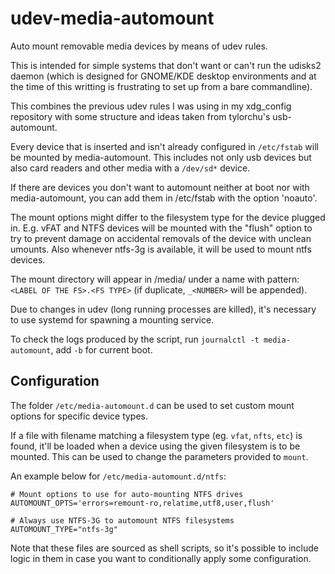 udev-media-automount
====================

Auto mount removable media devices by means of udev rules.

This is intended for simple systems that don't want or can't run the udisks2 daemon (which is designed for GNOME/KDE desktop environments and at the time of this writting is frustrating to set up from a bare commandline).

This combines the previous udev rules I was using in my xdg_config repository with some structure and ideas taken from tylorchu's usb-automount.

Every device that is inserted and isn't already configured in `/etc/fstab` will be mounted by media-automount. This includes not only usb devices but also card readers and other media with a `/dev/sd*` device.

If there are devices you don't want to automount neither at boot nor with media-automount, you can add them in /etc/fstab with the option 'noauto'.

The mount options might differ to the filesystem type for the device plugged in. E.g. vFAT and NTFS devices will be mounted with the "flush" option to try to prevent damage on accidental removals of the device with unclean umounts. Also whenever ntfs-3g is available, it will be used to mount ntfs devices.

The mount directory will appear in /media/ under a name with pattern: `<LABEL OF THE FS>.<FS TYPE>`
(if duplicate, `_<NUMBER>` will be appended).

Due to changes in udev (long running processes are killed), it's necessary to use systemd for spawning a mounting service.

To check the logs produced by the script, run `journalctl -t media-automount`, add `-b` for current boot.

Configuration
-------------

The folder `/etc/media-automount.d` can be used to set custom mount options for specific device types.

If a file with filename matching a filesystem type (eg. `vfat`, `nfts`, `etc`) is found, it'll be loaded when a device using the given filesystem is to be mounted. This can be used to change the parameters provided to `mount`.

An example below for `/etc/media-automount.d/ntfs`:

```
# Mount options to use for auto-mounting NTFS drives
AUTOMOUNT_OPTS='errors=remount-ro,relatime,utf8,user,flush'

# Always use NTFS-3G to automount NTFS filesystems
AUTOMOUNT_TYPE="ntfs-3g"
```

Note that these files are sourced as shell scripts, so it's possible to include logic in them in case you want to conditionally apply some configuration.
